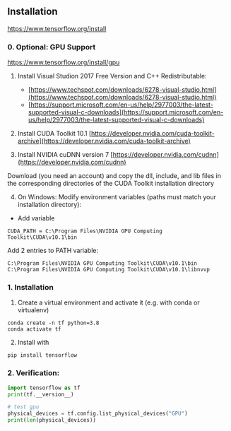 ## Installation

https://www.tensorflow.org/install

### 0. Optional: GPU Support

https://www.tensorflow.org/install/gpu

1. Install Visual Studion 2017 Free Version
   and C++ Redistributable:

   - [https://www.techspot.com/downloads/6278-visual-studio.html](https://www.techspot.com/downloads/6278-visual-studio.html)
   - [https://support.microsoft.com/en-us/help/2977003/the-latest-supported-visual-c-downloads](https://support.microsoft.com/en-us/help/2977003/the-latest-supported-visual-c-downloads)

2. Install CUDA Toolkit 10.1
[https://developer.nvidia.com/cuda-toolkit-archive](https://developer.nvidia.com/cuda-toolkit-archive)

3. Install NVIDIA cuDNN version 7
[https://developer.nvidia.com/cudnn](https://developer.nvidia.com/cudnn)

Download (you need an account) and copy the dll, include, and lib files in the corresponding directories of the CUDA Toolkit installation directory

4. On Windows: Modify environment variables (paths must match your installation directory):
- Add variable
```
CUDA_PATH = C:\Program Files\NVIDIA GPU Computing Toolkit\CUDA\v10.1\bin
```

Add 2 entries to PATH variable:
```
C:\Program Files\NVIDIA GPU Computing Toolkit\CUDA\v10.1\bin
C:\Program Files\NVIDIA GPU Computing Toolkit\CUDA\v10.1\libnvvp
```

### 1. Installation
1. Create a virtual environment and activate it (e.g. with conda or virtualenv)

```console
conda create -n tf python=3.8
conda activate tf
```

2. Install with
```console
pip install tensorflow
```

### 2. Verification:
```python
import tensorflow as tf
print(tf.__version__)

# test gpu
physical_devices = tf.config.list_physical_devices("GPU")
print(len(physical_devices))
```